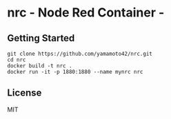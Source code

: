 # nrc - Node Red Container -

## Getting Started

```
git clone https://github.com/yamamoto42/nrc.git
cd nrc
docker build -t nrc .
docker run -it -p 1880:1880 --name mynrc nrc
```

## License

MIT
